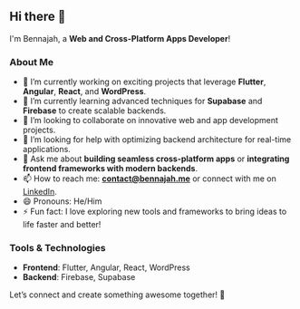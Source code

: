 ## Hi there 👋  
I'm Bennajah, a **Web and Cross-Platform Apps Developer**!  

### About Me  
- 🔭 I’m currently working on exciting projects that leverage **Flutter**, **Angular**, **React**, and **WordPress**.  
- 🌱 I’m currently learning advanced techniques for **Supabase** and **Firebase** to create scalable backends.  
- 👯 I’m looking to collaborate on innovative web and app development projects.  
- 🤔 I’m looking for help with optimizing backend architecture for real-time applications.  
- 💬 Ask me about **building seamless cross-platform apps** or **integrating frontend frameworks with modern backends**.  
- 📫 How to reach me: **[contact@bennajah.me](mailto:contact@bennajah.me)** or connect with me on [LinkedIn](https://www.linkedin.com/in/bennajah-elmahdi/).  
- 😄 Pronouns: He/Him  
- ⚡ Fun fact: I love exploring new tools and frameworks to bring ideas to life faster and better!  

### Tools & Technologies  
- **Frontend**: Flutter, Angular, React, WordPress  
- **Backend**: Firebase, Supabase  

Let’s connect and create something awesome together! 🚀

